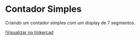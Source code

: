 # Contador Simples
Criando um contador simples com um display de 7 segmentos.

[!Visualizar no tinkercad](https://www.tinkercad.com/things/drwQQdARR7c?sharecode=BhHy5oqrwzToRGyhQNk_rMItXoIFqRaby4s5IcN8WAo)
